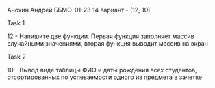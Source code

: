 Анохин Андрей ББМО-01-23
14 вариант - (12, 10)

Task 1 

12 - Напишите две функции. Первая функция заполняет массив случайными значениями, вторая функция выводит массив на экран

Task 2

10 - Вывод виде таблицы ФИО и даты рождения всех студентов, отсортированных по успеваемости одного из предмета в зачетке
